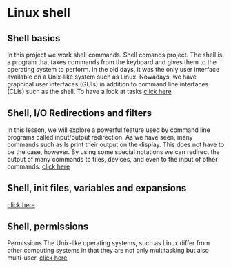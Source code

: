 # Linux shell

## Shell basics

In this project we work shell commands.
Shell comands project. The shell is a program that takes commands from the keyboard and gives them to the operating system to perform. In the old days, it was the only user interface available on a Unix-like system such as Linux. Nowadays, we have graphical user interfaces (GUIs) in addition to command line interfaces (CLIs) such as the shell. To have a look at tasks [click here](https://github.com/FrensiM/holbertonschool-shell/tree/main/basics)

## Shell, I/O Redirections and filters

In this lesson, we will explore a powerful feature used by command line programs called input/output redirection. As we have seen, many commands such as ls print their output on the display. This does not have to be the case, however. By using some special notations we can redirect the output of many commands to files, devices, and even to the input of other commands. [click here](https://github.com/FrensiM/holbertonschool-shell/tree/main/io_redirections_and_filters)


## Shell, init files, variables and expansions
[click here](https://github.com/FrensiM/holbertonschool-shell/tree/main/init_files_variables_and_expansions)


## Shell, permissions

Permissions
The Unix-like operating systems, such as Linux differ from other computing systems in that they are not only multitasking but also multi-user. [click here](https://github.com/FrensiM/holbertonschool-shell/tree/main/permissions)
